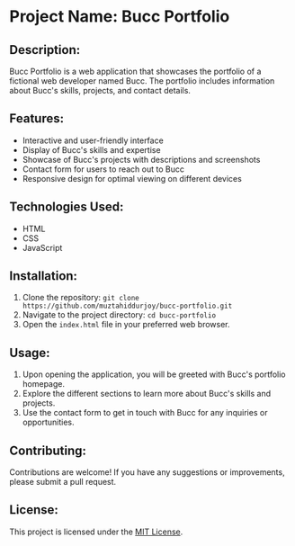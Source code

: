 # Project Name: Bucc Portfolio

## Description:
Bucc Portfolio is a web application that showcases the portfolio of a fictional web developer named Bucc. The portfolio includes information about Bucc's skills, projects, and contact details.

## Features:
- Interactive and user-friendly interface
- Display of Bucc's skills and expertise
- Showcase of Bucc's projects with descriptions and screenshots
- Contact form for users to reach out to Bucc
- Responsive design for optimal viewing on different devices

## Technologies Used:
- HTML
- CSS
- JavaScript 

## Installation:
1. Clone the repository: `git clone https://github.com/muztahiddurjoy/bucc-portfolio.git`
2. Navigate to the project directory: `cd bucc-portfolio`
3. Open the `index.html` file in your preferred web browser.

## Usage:
1. Upon opening the application, you will be greeted with Bucc's portfolio homepage.
2. Explore the different sections to learn more about Bucc's skills and projects.
3. Use the contact form to get in touch with Bucc for any inquiries or opportunities.

## Contributing:
Contributions are welcome! If you have any suggestions or improvements, please submit a pull request.

## License:
This project is licensed under the [MIT License](https://opensource.org/licenses/MIT).
